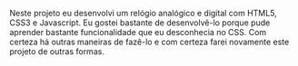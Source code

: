 Neste projeto eu desenvolvi um relógio analógico e digital com HTML5, CSS3 e Javascript. Eu gostei bastante de desenvolvê-lo porque pude aprender bastante funcionalidade que eu desconhecia no CSS. Com certeza há outras maneiras de fazê-lo e com certeza farei novamente este projeto de outras formas.